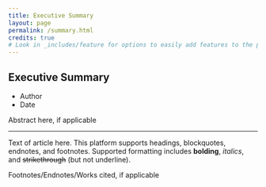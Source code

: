 ```yaml
---
title: Executive Summary
layout: page
permalink: /summary.html
credits: true
# Look in _includes/feature for options to easily add features to the page
---
```


## Executive Summary
- Author
- Date

Abstract here, if applicable

---

Text of article here. This platform supports headings, blockquotes, endnotes, and footnotes.  Supported formatting includes **bolding**, _italics_, and ~~strikethrough~~ (but not underline).

Footnotes/Endnotes/Works cited, if applicable